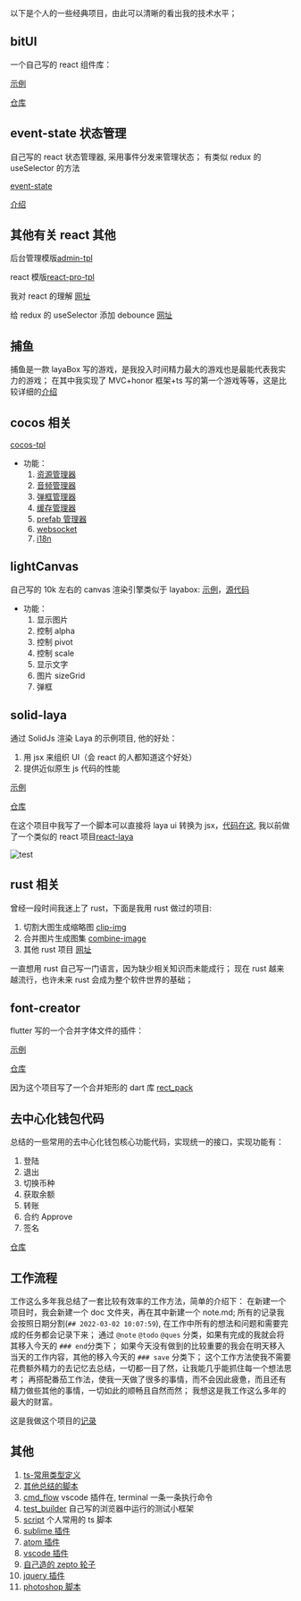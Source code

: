 以下是个人的一些经典项目，由此可以清晰的看出我的技术水平；

## bitUI

一个自己写的 react 组件库：

[示例](https://zsytssk.github.io/bitUI)

[仓库](https://github.com/zsytssk/bitUI)

## event-state 状态管理

自己写的 react 状态管理器, 采用事件分发来管理状态；
有类似 redux 的 useSelector 的方法

[event-state](https://www.npmjs.com/package/react-event-state)

[介绍](https://www.jianshu.com/p/e6e1f6a89be3)

## 其他有关 react 其他

后台管理模版[admin-tpl](https://github.com/zsytssk/admin-tpl.git)

react 模版[react-pro-tpl](https://github.com/zsytssk/react-pro-tpl.git)

我对 react 的理解 [网址](https://www.zhihu.com/question/47161776/answer/2325381843)

给 redux 的 useSelector 添加 debounce [网址](https://stackoverflow.com/questions/64799941/how-add-debounce-to-useselector-on-react-redux)

## 捕鱼

捕鱼是一款 layaBox 写的游戏，是我投入时间精力最大的游戏也是最能代表我实力的游戏；
在其中我实现了 MVC+honor 框架+ts 写的第一个游戏等等，这是比较详细的[介绍](./fish/readme.md)

## cocos 相关

[cocos-tpl](https://github.com/zsytssk/cocos-tpl.git)

- 功能：
  1. [资源管理器][utils]
  1. [音频管理器][utils]
  1. [弹框管理器][utils]
  1. [缓存管理器][utils]
  1. [prefab 管理器][utils]
  1. [websocket][utils]
  1. [i18n][i18n]

[utils]: https://github.com/zsytssk/cocos-tpl/tree/master/assets/main/scripts/utils
[i18n]: https://github.com/zsytssk/cocos-tpl/tree/master/assets/resources/i18n

## lightCanvas

自己写的 10k 左右的 canvas 渲染引擎类似于 layabox: [示例][lightcanvasdemo]，[源代码][lightcanvassource]

- 功能：
  1. 显示图片
  1. 控制 alpha
  1. 控制 pivot
  1. 控制 scale
  1. 显示文字
  1. 图片 sizeGrid
  1. 弹框

[lightcanvasdemo]: https://zsytssk.github.io/lightCanvas/
[lightcanvassource]: https://github.com/zsytssk/canvas_test/tree/master/lightCanvas

## solid-laya

通过 SolidJs 渲染 Laya 的示例项目, 他的好处：

1. 用 jsx 来组织 UI（会 react 的人都知道这个好处）
2. 提供近似原生 js 代码的性能

[示例](https://zsytssk.github.io/solidjs-laya)

[仓库](https://github.com/zsytssk/solidjs-laya-demo)

在这个项目中我写了一个脚本可以直接将 laya ui 转换为 jsx，[代码在这](https://github.com/zsytssk/solidjs-laya-demo/tree/master/script/uiToJsx), 我以前做了一个类似的 react 项目[react-laya](https://github.com/zsytssk/react-laya)

![test](./images/solid-laya1.png)

## rust 相关

曾经一段时间我迷上了 rust，下面是我用 rust 做过的项目:

1. 切割大图生成缩略图 [clip-img][clip-img]
1. 合并图片生成图集 [combine-image][combine-image]
1. 其他 rust 项目 [网址][rust-relative]

一直想用 rust 自己写一门语言，因为缺少相关知识而未能成行；
现在 rust 越来越流行，也许未来 rust 会成为整个软件世界的基础；

[clip-img]: https://github.com/zsytssk/clip_img
[combine-image]: https://github.com/zsytssk/combine_image
[rust-relative]: https://github.com/zsytssk?tab=repositories&q=&type=&language=rust&sort=

## font-creator

flutter 写的一个合并字体文件的插件：

[示例](https://zsytssk.github.io/font_creator)

[仓库](https://github.com/zsytssk/font_creator)

因为这个项目写了一个合并矩形的 dart 库 [rect_pack](https://pub.dev/packages/rect_pack)

## 去中心化钱包代码

总结的一些常用的去中心化钱包核心功能代码，实现统一的接口，实现功能有：

1. 登陆
1. 退出
1. 切换币种
1. 获取余额
1. 转账
1. 合约 Approve
1. 签名

[仓库](https://github.com/zsytssk/contract-wallet)

## 工作流程

工作这么多年我总结了一套比较有效率的工作方法，简单的介绍下：
在新建一个项目时，我会新建一个 doc 文件夹，再在其中新建一个 note.md;
所有的记录我会按照日期分割(`## 2022-03-02 10:07:59`), 在工作中所有的想法和问题和需要完成的任务都会记录下来；
通过 `@note` `@todo` `@ques` 分类，如果有完成的我就会将其移入今天的 `### end`分类下；
如果今天没有做到的比较重要的我会在明天移入当天的工作内容，其他的移入今天的 `### save` 分类下；
这个工作方法使我不需要花费额外精力的去记忆去总结，一切都一目了然，让我能几乎能抓住每一个想法思考；
再搭配番茄工作法，使我一天做了很多的事情，而不会因此疲惫，而且还有精力做些其他的事情，一切如此的顺畅且自然而然；
我想这是我工作这么多年的最大的财富。

这是我做这个项目的[记录](./doc/note.md)

## 其他

1. [ts-常用类型定义](./code/type.d.ts)
1. [其他总结的脚本](https://github.com/zsytssk/common/tree/master)
1. [cmd_flow](https://github.com/zsytssk/cmd_flow) vscode 插件在, terminal 一条一条执行命令
1. [test_builder](https://github.com/zsytssk/test_builder) 自己写的浏览器中运行的测试小框架
1. [script](https://github.com/zsytssk/script) 个人常用的 ts 脚本
1. [sublime 插件](https://packagecontrol.io/packages/QuickOpen;)
1. [atom 插件](https://atom.io/users/zsytssk)
1. [vscode 插件](https://marketplace.visualstudio.com/publishers/zsytssk)
1. [自己造的 zepto 轮子](https://github.com/zsytssk/common/blob/4838725a94aae5bfcc101e1ffd11b76f0fcd5e3d/www/js/zu.js)
1. [jquery 插件](https://github.com/zsytssk/common/tree/4838725a94aae5bfcc101e1ffd11b76f0fcd5e3d/www/js)
1. [photoshop 脚本](https://github.com/zsytssk/common/tree/4838725a94aae5bfcc101e1ffd11b76f0fcd5e3d/photoshop%20javascript)
